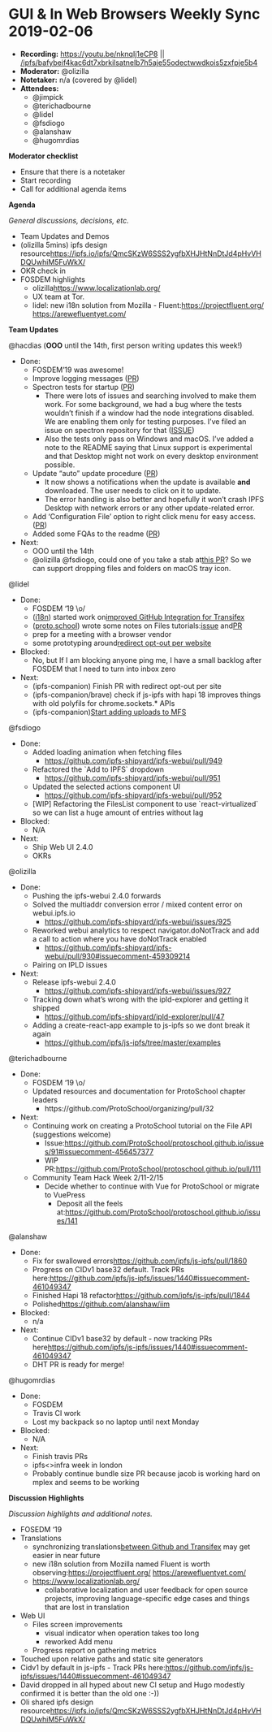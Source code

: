 # GUI & In Web Browsers Weekly Sync 2019-02-06

-   **Recording:** https://youtu.be/nknqIj1eCP8 || [/ipfs/bafybeif4kac6dt7xbrkilsatnelb7h5aje55odectwwdkois5zxfpje5b4](https://ipfs.io/ipfs/bafybeif4kac6dt7xbrkilsatnelb7h5aje55odectwwdkois5zxfpje5b4) 
-   **Moderator:** @olizilla
-   **Notetaker:** n/a (covered by @lidel)
-   **Attendees:**
    -   @jimpick
    -   @terichadbourne
    -   @lidel
    -   @fsdiogo
    -   @alanshaw
    -   @hugomrdias

  


**Moderator checklist**
-   Ensure that there is a notetaker
-   Start recording
-   Call for additional agenda items

  


**Agenda**

_General discussions, decisions, etc._

-   Team Updates and Demos
-   (olizilla 5mins) ipfs design resource<https://ipfs.io/ipfs/QmcSKzW6SSS2ygfbXHJHtNnDtJd4pHvVHDQUwhiM5FuWkX/>
-   OKR check in
-   FOSDEM highlights
    -   olizilla<https://www.localizationlab.org/>
    -   UX team at Tor.
    -   lidel: new i18n solution from Mozilla - Fluent:<https://projectfluent.org/> <https://arewefluentyet.com/> 

  


**Team Updates**

  


@hacdias (**OOO** until the 14th, first person writing updates this week!)

-   Done:
    -   FOSDEM’19 was awesome!
    -   Improve logging messages ([PR](https://github.com/ipfs-shipyard/ipfs-desktop/pull/816))
    -   Spectron tests for startup ([PR](https://github.com/ipfs-shipyard/ipfs-desktop/pull/730))
        -   There were lots of issues and searching involved to make them work. For some background, we had a bug where the tests wouldn’t finish if a window had the node integrations disabled. We are enabling them only for testing purposes. I’ve filed an issue on spectron repository for that ([ISSUE](https://github.com/electron/spectron/issues/347))
        -   Also the tests only pass on Windows and macOS. I’ve added a note to the README saying that Linux support is experimental and that Desktop might not work on every desktop environment possible.
    -   Update “auto” update procedure ([PR](https://github.com/ipfs-shipyard/ipfs-desktop/pull/815))
        -   It now shows a notifications when the update is available **and** downloaded. The user needs to click on it to update.
        -   The error handling is also better and hopefully it won’t crash IPFS Desktop with network errors or any other update-related error.
    -   Add ‘Configuration File’ option to right click menu for easy access. ([PR](https://github.com/ipfs-shipyard/ipfs-desktop/pull/818))
    -   Added some FQAs to the readme ([PR](https://github.com/ipfs-shipyard/ipfs-desktop/pull/819))
-   Next:
    -   OOO until the 14th
    -   @olizilla @fsdiogo, could one of you take a stab at[this PR](https://github.com/ipfs-shipyard/ipfs-desktop/pull/810/files)? So we can support dropping files and folders on macOS tray icon.

  


@lidel

-   Done:
    -   FOSDEM ‘19 \\o/
    -   ([i18n](https://github.com/ipfs/i18n)) started work on[improved GitHub Integration for Transifex](https://github.com/ipfs/i18n/issues/5) 
    -   ([proto.school](https://proto.school/)) wrote some notes on Files tutorials:[issue](https://github.com/ProtoSchool/protoschool.github.io/issues/91#issuecomment-460710050) and[PR](https://github.com/ProtoSchool/protoschool.github.io/pull/111#issuecomment-460982888)
    -   prep for a meeting with a browser vendor
    -   some prototyping around[redirect opt-out per website](https://github.com/ipfs-shipyard/ipfs-companion/issues/633) 
-   Blocked:
    -   No, but If I am blocking anyone ping me, I have a small backlog after FOSDEM that I need to turn into inbox zero
-   Next:
    -   (ipfs-companion) Finish PR with redirect opt-out per site
    -   (ipfs-companion/brave) check if js-ipfs with hapi 18 improves things with old polyfils for chrome.sockets.\* APIs
    -   (ipfs-companion)[Start adding uploads to MFS](https://github.com/ipfs-shipyard/ipfs-companion/issues/415) 

  


@fsdiogo

-   Done:
    -   Added loading animation when fetching files
        -   <https://github.com/ipfs-shipyard/ipfs-webui/pull/949>
    -   Refactored the \`Add to IPFS\` dropdown
        -   <https://github.com/ipfs-shipyard/ipfs-webui/pull/951>
    -   Updated the selected actions component UI
        -   <https://github.com/ipfs-shipyard/ipfs-webui/pull/952>
    -   \[WIP] Refactoring the FilesList component to use \`react-virtualized\` so we can list a huge amount of entries without lag
-   Blocked:
    -   N/A
-   Next:
    -   Ship Web UI 2.4.0
    -   OKRs

  


@olizilla

-   Done:
    -   Pushing the ipfs-webui 2.4.0 forwards
    -   Solved the multiaddr conversion error / mixed content error on webui.ipfs.io
        -   <https://github.com/ipfs-shipyard/ipfs-webui/issues/925> 
    -   Reworked webui analytics to respect navigator.doNotTrack and add a call to action where you have doNotTrack enabled
        -   <https://github.com/ipfs-shipyard/ipfs-webui/pull/930#issuecomment-459309214>
    -   Pairing on IPLD issues
-   Next:
    -   Release ipfs-webui 2.4.0
        -   <https://github.com/ipfs-shipyard/ipfs-webui/issues/927> 
    -   Tracking down what’s wrong with the ipld-explorer and getting it shipped
        -   <https://github.com/ipfs-shipyard/ipld-explorer/pull/47> 
    -   Adding a create-react-app example to js-ipfs so we dont break it again
        -   <https://github.com/ipfs/js-ipfs/tree/master/examples>  
          


@terichadbourne

-   Done:
    -   FOSDEM ‘19 \\o/
    -   Updated resources and documentation for ProtoSchool chapter leaders
        -   https&#x3A;//github.com/ProtoSchool/organizing/pull/32
-   Next:
    -   Continuing work on creating a ProtoSchool tutorial on the File API (suggestions welcome)
        -   Issue:<https://github.com/ProtoSchool/protoschool.github.io/issues/91#issuecomment-456457377> 
        -   WIP PR:<https://github.com/ProtoSchool/protoschool.github.io/pull/111> 
    -   Community Team Hack Week 2/11-2/15
        -   Decide whether to continue with Vue for ProtoSchool or migrate to VuePress
            -   Deposit all the feels at:<https://github.com/ProtoSchool/protoschool.github.io/issues/141> 

  


@alanshaw

-   Done:
    -   Fix for swallowed errors<https://github.com/ipfs/js-ipfs/pull/1860> 
    -   Progress on CIDv1 base32 default. Track PRs here:<https://github.com/ipfs/js-ipfs/issues/1440#issuecomment-461049347> 
    -   Finished Hapi 18 refactor<https://github.com/ipfs/js-ipfs/pull/1844>
    -   Polished<https://github.com/alanshaw/iim> 
-   Blocked:
    -   n/a
-   Next:
    -   Continue CIDv1 base32 by default - now tracking PRs here<https://github.com/ipfs/js-ipfs/issues/1440#issuecomment-461049347> 
    -   DHT PR is ready for merge!

  


@hugomrdias

-   Done:
    -   FOSDEM
    -   Travis CI work
    -   Lost my backpack so no laptop until next Monday
-   Blocked:
    -   N/A
-   Next:
    -   Finish travis PRs
    -   ipfs&lt;>infra week in london
    -   Probably continue bundle size PR because jacob is working hard on mplex and seems to be working

**Discussion Highlights**

_Discussion highlights and additional notes._

-   FOSEDM ‘19
-   Translations
    -   synchronizing translations[between Github and Transifex](https://github.com/ipfs/i18n/issues/5) may get easier in near future
    -   new i18n solution from Mozilla named Fluent is worth observing:<https://projectfluent.org/> <https://arewefluentyet.com/> 
    -   <https://www.localizationlab.org/>
        -   collaborative localization and user feedback for open source projects, improving language-specific edge cases and things that are lost in translation
-   Web UI
    -   Files screen improvements
        -   visual indicator when operation takes too long
        -   reworked Add menu
    -   Progress report on gathering metrics
-   Touched upon relative paths and static site generators
-   Cidv1 by default in js-ipfs - Track PRs here:<https://github.com/ipfs/js-ipfs/issues/1440#issuecomment-461049347>
-   David dropped in all hyped about new CI setup and Hugo modestly confirmed it is better than the old one :-))
-   Oli shared ipfs design resource<https://ipfs.io/ipfs/QmcSKzW6SSS2ygfbXHJHtNnDtJd4pHvVHDQUwhiM5FuWkX/>
